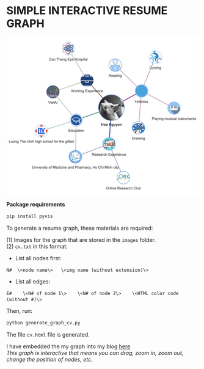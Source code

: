# SIMPLE INTERACTIVE RESUME GRAPH
![cv_graph](images/graph.png)

**Package requirements**
```bash
pip install pyvis
```

To generate a resume graph, these materials are required:

(1) Images for the graph that are stored in the `images` folder.<br>
(2) `cv.txt` in this format:
- List all nodes first:
```text
N#  \<node name\>   \<img name (without extension)\>
```
- List all edges:
```text
E#    \<N# of node 1\>    \<N# of node 2\>    \<HTML color code (without #)\>
```
Then, run:
```bash
python generate_graph_cv.py
```
The file `cv.html` file is generated.

I have embedded the my graph into my blog [here](https://nguyenhoa93.github.io/about/)<br>
*This graph is interactive that means you can drag, zoom in, zoom out, change the position of nodes, etc.*